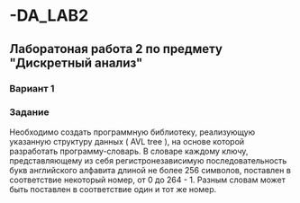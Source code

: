 # -DA_LAB2

## Лаборатоная работа 2 по предмету "Дискретный анализ" 

### Вариант 1
 
### Задание
Необходимо создать программную библиотеку, реализующую указанную структуру данных ( AVL tree ), на основе которой разработать программу-словарь. В словаре каждому ключу, представляющему из себя регистронезависимую последовательность букв английского алфавита длиной не более 256 символов, поставлен в соответствие некоторый номер, от 0 до 264 - 1. Разным словам может быть поставлен в соответствие один и тот же номер.



